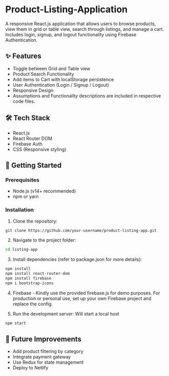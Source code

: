# Product-Listing-Application
A responsive React.js application that allows users to browse products, view them in grid or table view, search through listings, and manage a cart. Includes login, signup, and logout functionality using Firebase Authentication.

## ✨ Features
- Toggle between Grid and Table view
- Product Search Functionality
- Add items to Cart with localStorage persistence
- User Authentication (Login / Signup / Logout)
- Responsive Design
- Assumptions and Functionality descriptions are included in respective code files.

## 🛠 Tech Stack
- React.js
- React Router DOM
- Firebase Auth
- CSS (Responsive styling)

## 🚀 Getting Started

### Prerequisites
- Node.js (v14+ recommended)
- npm or yarn

### Installation

1. Clone the repository:
```bash
git clone https://github.com/your-username/product-listing-app.git
```

2. Navigate to the project folder:
```bash
cd listing-app
```

3. Install dependencies (refer to package.json for more details):
```bash
npm install
npm install react-router-dom
npm install firebase
npm i bootstrap-icons
```

4. Firebase - Kindly use the provided firebase.js for demo purposes. For production or personal use, set up your own Firebase project and replace the config.

5. Run the development server: Will start a local host
```bash
npm start
```

## 🔧 Future Improvements
- Add product filtering by category
- Integrate payment gateway
- Use Redux for state management
- Deploy to Netlify